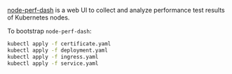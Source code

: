 [node-perf-dash](https://github.com/kubernetes-retired/contrib/tree/master/node-perf-dash) is a web UI to collect and analyze performance test results of Kubernetes nodes. 

To bootstrap `node-perf-dash`:

```bash
kubectl apply -f certificate.yaml
kubectl apply -f deployment.yaml
kubectl apply -f ingress.yaml
kubectl apply -f service.yaml
```
